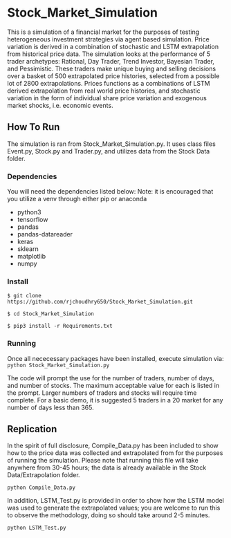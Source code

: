 # Stock_Market_Simulation
This is a simulation of a financial market for the purposes of testing heterogeneous investment strategies via agent based simulation. 
Price variation is derived in a combination of stochastic and LSTM extrapolation from historical price data. The simulation looks at the performance of 5 trader archetypes: Rational, Day Trader, Trend Investor, Bayesian Trader, and Pessimistic. These traders make unique buying and selling decisions over a basket of 500 extrapolated price histories, selected from a possible lot of 2800 extrapolations. Prices functions as a combinations of LSTM derived extrapolation from real world price histories, and stochastic variation in the form of individual share price variation and exogenous market shocks, i.e. economic events.

## How To Run
The simulation is ran from Stock_Market_Simulation.py. It uses class files Event.py, Stock.py and Trader.py, and utilizes data from the Stock Data folder.

### Dependencies
You will need the dependencies listed below: Note: it is encouraged that you utilize a venv through either pip or anaconda

- python3
- tensorflow
- pandas
- pandas-datareader
- keras
- sklearn
- matplotlib
- numpy

### Install
```
$ git clone https://github.com/rjchoudhry650/Stock_Market_Simulation.git

$ cd Stock_Market_Simulation

$ pip3 install -r Requirements.txt
```

### Running
Once all nececessary packages have been installed, execute simulation via: 
```python Stock_Market_Simulation.py```

The code will prompt the use for the number of traders, number of days, and number of stocks. The maximum acceptable value for each is listed in the prompt.
Larger numbers of traders and stocks will require time complete. For a basic demo, it is suggested 5 traders in a 20 market for any number of days less than 365.

## Replication
In the spirit of full disclosure, Compile_Data.py has been included to show how to the price data was collected and extrapolated from for the purposes of running the simulation. Please note that running this file will take anywhere from 30-45 hours; the data is already available in the Stock Data/Extrapolation folder. 

```python Compile_Data.py```

In addition, LSTM_Test.py is provided in order to show how the LSTM model was used to generate the extrapolated values; you are welcome to run this to observe the methodology, doing so should take around 2-5 minutes.

```python LSTM_Test.py```

